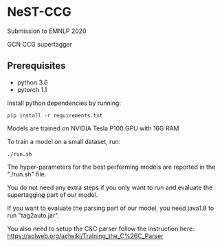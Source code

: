 # NeST-CCG

Submission to EMNLP 2020

GCN CCG supertagger

## Prerequisites
* python 3.6
* pytorch 1.1

    
Install python dependencies by running:

`
pip install -r requirements.txt
`

Models are trained on NVIDIA Tesla P100 GPU with 16G RAM

To train a model on a small dataset, run:

`
./run.sh
`

The hyper-parameters for the best performing models are reported in the "./run.sh" file.

You do not need any extra steps if you only want to run and evaluate the supertagging part of our model.

If you want to evaluate the parsing part of our model, you need java1.8 to run "tag2auto.jar".

You also need to setup the C&C parser follow the instruction here: https://aclweb.org/aclwiki/Training_the_C%26C_Parser
